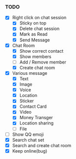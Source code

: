 
### TODO
- [x] Right click on chat session
  - [x] Sticky on top
  - [x] Delete chat session
  - [x] Mark as Read
  - [x] Send Message
- [x] Chat Room
  - [x] Show correct contact
  - [x] Show members
  - [ ] Add / Remove member
  - [x] Create chat room
- [x] Various message
  - [x] Text
  - [x] Image
  - [x] Voice
  - [x] Location
  - [x] Sticker
  - [x] Contact Card
  - [x] Video
  - [x] Money Transger
  - [x] Location sharing
  - [ ] File
- [ ] Show QQ emoji
- [x] Search chat set
- [x] Search and create chat room
- [x] Keep online(bug)
